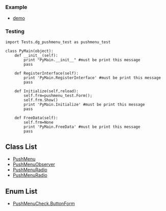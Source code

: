 ### Example
* [demo](../../../Scripts/Tests/dg_pushmenu_test.py)

### Testing
```
import Tests.dg_pushmenu_test as pushmenu_test

class PyMain(object):
    def __init__(self):
        print "PyMain.__init__" #must be print this message
        pass

    def RegisterInterface(self):
        print 'PyMain.RegisterInterface' #must be print this message
        pass
    
    def Initialize(self,reload):
        self.frm=pushmenu_test.Form();
        self.frm.Show()
        print 'PyMain.Initialize' #must be print this message
        pass

    def FreeData(self):
        self.frm=None
        print 'PyMain.FreeData' #must be print this message
        pass

```

## Class List

* [PushMenu](PushMenu.md)
* [PushMenuObserver](PushMenu_Observer.md)
* [PushMenuRadio](PushMenuRadio.md)
* [PushMenuRadio](PushMenuRadio.md)


## Enum List
* [PushMenuCheck.ButtonForm](PushMenuCheck_ButtonForm.md)

